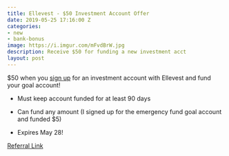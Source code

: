 ```yaml
---
title: Ellevest - $50 Investment Account Offer
date: 2019-05-25 17:16:00 Z
categories:
- new
- bank-bonus
image: https://i.imgur.com/mFvdBrW.jpg
description: Receive $50 for funding a new investment acct
layout: post
---
```


\$50 when you [sign up](https://www.ellevest.com/invite/m83gih) for an investment account with Ellevest and fund your goal account!

* Must keep account funded for at least 90 days

* Can fund any amount (I signed up for the emergency fund goal account and funded $5)

* Expires May 28!

[Referral Link](https://www.ellevest.com/invite/m83gih)

